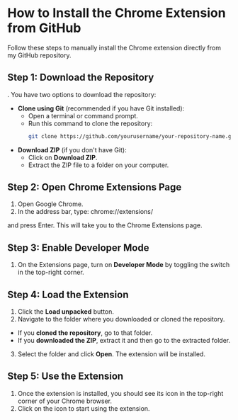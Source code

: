 # How to Install the Chrome Extension from GitHub

Follow these steps to manually install the Chrome extension directly from my GitHub repository.

## Step 1: Download the Repository

. You have two options to download the repository:
   - **Clone using Git** (recommended if you have Git installed):
     - Open a terminal or command prompt.
     - Run this command to clone the repository:
       ```bash
       git clone https://github.com/yourusername/your-repository-name.git
       ```
   - **Download ZIP** (if you don't have Git):
     - Click on **Download ZIP**.
     - Extract the ZIP file to a folder on your computer.

## Step 2: Open Chrome Extensions Page

1. Open Google Chrome.
2. In the address bar, type: chrome://extensions/

and press Enter. This will take you to the Chrome Extensions page.

## Step 3: Enable Developer Mode

1. On the Extensions page, turn on **Developer Mode** by toggling the switch in the top-right corner.

## Step 4: Load the Extension

1. Click the **Load unpacked** button.
2. Navigate to the folder where you downloaded or cloned the repository.

- If you **cloned the repository**, go to that folder.
- If you **downloaded the ZIP**, extract it and then go to the extracted folder.

3. Select the folder and click **Open**. The extension will be installed.

## Step 5: Use the Extension

1. Once the extension is installed, you should see its icon in the top-right corner of your Chrome browser.
2. Click on the icon to start using the extension.
